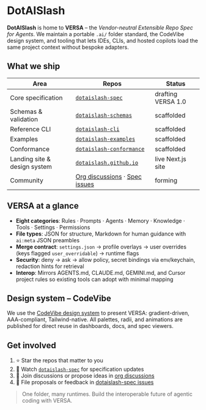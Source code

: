 # DotAISlash

**DotAISlash** is home to **VERSA** – the *Vendor-neutral Extensible Repo Spec for Agents*. We maintain a portable `.ai/` folder standard, the CodeVibe design system, and tooling that lets IDEs, CLIs, and hosted copilots load the same project context without bespoke adapters.

## What we ship

| Area | Repos | Status |
| --- | --- | --- |
| Core specification | [`dotaislash-spec`](https://github.com/dotAIslash/dotaislash-spec) | drafting VERSA 1.0 |
| Schemas & validation | [`dotaislash-schemas`](https://github.com/dotAIslash/dotaislash-schemas) | scaffolded |
| Reference CLI | [`dotaislash-cli`](https://github.com/dotAIslash/dotaislash-cli) | scaffolded |
| Examples | [`dotaislash-examples`](https://github.com/dotAIslash/dotaislash-examples) | scaffolded |
| Conformance | [`dotaislash-conformance`](https://github.com/dotAIslash/dotaislash-conformance) | scaffolded |
| Landing site & design system | [`dotaislash.github.io`](https://dotaislash.github.io/) | live Next.js site |
| Community | [Org discussions](https://github.com/orgs/dotAIslash/discussions) · [Spec issues](https://github.com/dotAIslash/dotaislash-spec/issues) | forming |

## VERSA at a glance

- **Eight categories**: Rules · Prompts · Agents · Memory · Knowledge · Tools · Settings · Permissions
- **File types**: JSON for structure, Markdown for human guidance with `ai:meta` JSON preambles
- **Merge contract**: `settings.json` → profile overlays → user overrides (keys flagged `user_overridable`) → runtime flags
- **Security**: deny → ask → allow policy, secret bindings via env/keychain, redaction hints for retrieval
- **Interop**: Mirrors AGENTS.md, CLAUDE.md, GEMINI.md, and Cursor project rules so existing tools can adopt with minimal mapping

## Design system – CodeVibe

We use the [CodeVibe design system](https://dotaislash.github.io/design/codevibe/) to present VERSA: gradient-driven, AAA-compliant, Tailwind-native. All palettes, radii, and animations are published for direct reuse in dashboards, docs, and spec viewers.

## Get involved

1. ⭐ Star the repos that matter to you
2. 📄 Watch [`dotaislash-spec`](https://github.com/dotAIslash/dotaislash-spec) for specification updates
3. 💬 Join discussions or propose ideas in [org discussions](https://github.com/orgs/dotAIslash/discussions)
4. 📝 File proposals or feedback in [dotaislash-spec issues](https://github.com/dotAIslash/dotaislash-spec/issues)

> One folder, many runtimes. Build the interoperable future of agentic coding with VERSA.

